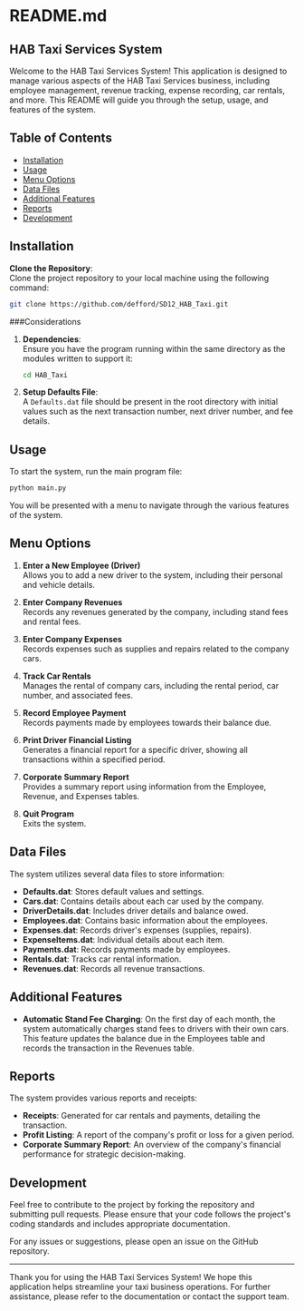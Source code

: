 # README.md

## HAB Taxi Services System

Welcome to the HAB Taxi Services System! This application is designed to manage various aspects of the HAB Taxi Services business, including employee management, revenue tracking, expense recording, car rentals, and more. This README will guide you through the setup, usage, and features of the system.

## Table of Contents

- [Installation](#installation)
- [Usage](#usage)
- [Menu Options](#menu-options)
- [Data Files](#data-files)
- [Additional Features](#additional-features)
- [Reports](#reports)
- [Development](#development)

## Installation

**Clone the Repository**:  
   Clone the project repository to your local machine using the following command:
   ```bash
   git clone https://github.com/defford/SD12_HAB_Taxi.git
   ```
###Considerations
1. **Dependencies**:  
   Ensure you have the program running within the same directory as the modules written to support it:
   ```bash
   cd HAB_Taxi
   ```

2. **Setup Defaults File**:  
   A `Defaults.dat` file should be present in the root directory with initial values such as the next transaction number, next driver number, and fee details.

## Usage

To start the system, run the main program file:
```bash
python main.py
```

You will be presented with a menu to navigate through the various features of the system.

## Menu Options

1. **Enter a New Employee (Driver)**  
   Allows you to add a new driver to the system, including their personal and vehicle details.

2. **Enter Company Revenues**  
   Records any revenues generated by the company, including stand fees and rental fees.

3. **Enter Company Expenses**  
   Records expenses such as supplies and repairs related to the company cars.

4. **Track Car Rentals**  
   Manages the rental of company cars, including the rental period, car number, and associated fees.

5. **Record Employee Payment**  
   Records payments made by employees towards their balance due.

6. **Print Driver Financial Listing**  
   Generates a financial report for a specific driver, showing all transactions within a specified period.

7. **Corporate Summary Report**  
   Provides a summary report using information from the Employee, Revenue, and Expenses tables.

8. **Quit Program**  
   Exits the system.

## Data Files

The system utilizes several data files to store information:

- **Defaults.dat**: Stores default values and settings.
- **Cars.dat**: Contains details about each car used by the company.
- **DriverDetails.dat**: Includes driver details and balance owed.
- **Employees.dat**: Contains basic information about the employees.
- **Expenses.dat**: Records driver's expenses (supplies, repairs).
- **ExpenseItems.dat**: Individual details about each item.
- **Payments.dat**: Records payments made by employees.
- **Rentals.dat**: Tracks car rental information.
- **Revenues.dat**: Records all revenue transactions.

## Additional Features

- **Automatic Stand Fee Charging**: On the first day of each month, the system automatically charges stand fees to drivers with their own cars. This feature updates the balance due in the Employees table and records the transaction in the Revenues table.

## Reports

The system provides various reports and receipts:

- **Receipts**: Generated for car rentals and payments, detailing the transaction.
- **Profit Listing**: A report of the company's profit or loss for a given period.
- **Corporate Summary Report**: An overview of the company's financial performance for strategic decision-making.

## Development

Feel free to contribute to the project by forking the repository and submitting pull requests. Please ensure that your code follows the project's coding standards and includes appropriate documentation.

For any issues or suggestions, please open an issue on the GitHub repository.

---

Thank you for using the HAB Taxi Services System! We hope this application helps streamline your taxi business operations. For further assistance, please refer to the documentation or contact the support team.
